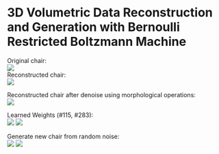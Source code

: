 # 3D Volumetric Data Reconstruction and Generation with Bernoulli Restricted Boltzmann Machine

Original chair:
<br>
![](https://github.com/timzhang642/3D-RBM/blob/master/original4.gif)
<br>
Reconstructed chair:
<br>
![](https://github.com/timzhang642/3D-RBM/blob/master/reconstruct4.gif)

Reconstructed chair after denoise using morphological operations:
<br>
![](https://github.com/timzhang642/3D-RBM/blob/master/denoised4.gif)

Learned Weights (#115, #283):
<br>
![](https://github.com/timzhang642/3D-RBM/blob/master/filter115.gif)
![](https://github.com/timzhang642/3D-RBM/blob/master/filter283.gif)

Generate new chair from random noise:
<br>
![](https://github.com/timzhang642/3D-RBM/blob/master/generation1.gif)
![](https://github.com/timzhang642/3D-RBM/blob/master/generation2.gif)
